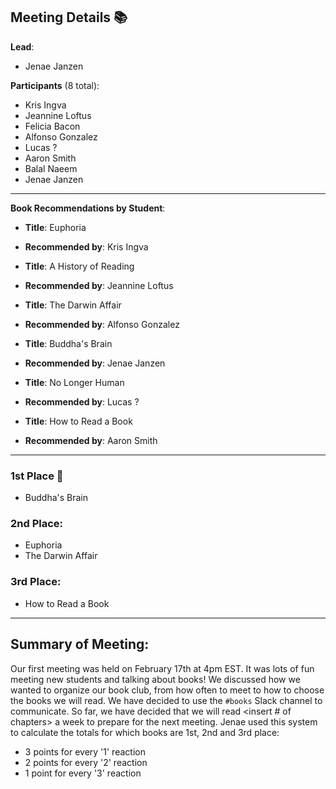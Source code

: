## Meeting Details :books:

**Lead**: 
- Jenae Janzen

**Participants** (8 total):
- Kris Ingva
- Jeannine Loftus
- Felicia Bacon
- Alfonso Gonzalez
- Lucas ? 
- Aaron Smith
- Balal Naeem
- Jenae Janzen

---

**Book Recommendations by Student**:

- **Title**: Euphoria
- **Recommended by**: Kris Ingva

- **Title**: A History of Reading
- **Recommended by**: Jeannine Loftus

- **Title**: The Darwin Affair
- **Recommended by**: Alfonso Gonzalez

- **Title**: Buddha's Brain
- **Recommended by**: Jenae Janzen

- **Title**: No Longer Human
- **Recommended by**: Lucas ?

- **Title**: How to Read a Book
- **Recommended by**: Aaron Smith

---

### **1st Place** :tada:
 
- Buddha's Brain

### **2nd Place**: 

- Euphoria
- The Darwin Affair

### **3rd Place**:

- How to Read a Book

---

## Summary of Meeting:

Our first meeting was held on February 17th at 4pm EST. It was lots of fun meeting new students and talking about books! We discussed how we wanted to organize our book club, from how often to meet to how to choose the books we will read. We have decided to use the `#books` Slack channel to communicate. So far, we have decided that we will read <insert # of chapters> a week to prepare for the next meeting. Jenae used this system to calculate the totals for which books are 1st, 2nd and 3rd place:

- 3 points for every '1' reaction
- 2 points for every '2' reaction
- 1 point for every '3' reaction
